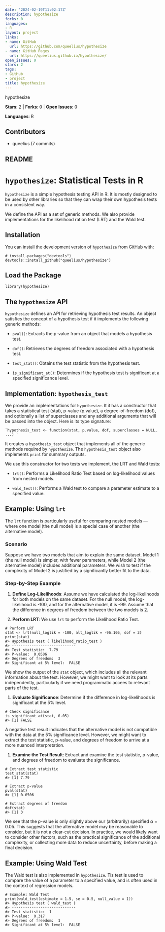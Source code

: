 ```yaml
---
date: '2024-02-19T11:02:17Z'
description: hypothesize
forks: 0
languages:
- R
layout: project
links:
- name: GitHub
  url: https://github.com/queelius/hypothesize
- name: GitHub Pages
  url: https://queelius.github.io/hypothesize/
open_issues: 0
stars: 2
tags:
- GitHub
- project
title: hypothesize
---
```


hypothesize

**Stars**: 2 | **Forks**: 0 | **Open Issues**: 0

**Languages**: R

## Contributors
- queelius (7 commits)

## README
`hypothesize`: Statistical Tests in R
=====================================

`hypothesize` is a simple hypothesis testing API in R.
It is mostly designed to be used by other libraries so that they can wrap
their own hypothesis tests in a consistent way.

We define the API as a set of generic methods. We also
provide implementations for the likelihood ration test (LRT) and the Wald test.

Installation
------------

You can install the development version of `hypothesize` from GitHub
with:

    # install.packages("devtools")
    devtools::install_github("queelius/hypothesize")

Load the Package
----------------

    library(hypothesize)

The `hypothesize` API
---------------------

`hypothesize` defines an API for retrieving hypothesis test results. An object
satisfies the concept of a hypothesis test if it implements the following generic
methods:

-   `pval()`: Extracts the p-value from an object that models a hypothesis test.

-   `dof()`: Retrieves the degrees of freedom associated with a
    hypothesis test.

-   `test_stat()`: Obtains the test statistic from the hypothesis test.

-   `is_significant_at()`: Determines if the hypothesis test is
    significant at a specified significance level.

Implementation: `hypothesis_test`
---------------------------------

We provide an implementations for `hypothesize`. It it has a
constructor that takes a statistical test (stat), p-value (p.value),
a degree-of-freedom (dof), and optionally a list of superclasses and
any additional arguments that will be passed into the object. Here
is its type signature:

    `hypothesis_test <- function(stat, p.value, dof, superclasses = NULL, ...) `

It creates a `hypothesis_test` object that implements all of the generic
methods required by `hypothesize`. The `hypothesis_test` object also
implements `print` for summary outputs.

We use this constructor for two tests we implement, the LRT and Wald tests:

-   `lrt()`: Performs a Likelihood Ratio Test based on log-likelihood
    values from nested models.

-   `wald_test()`: Performs a Wald test to compare a parameter estimate
    to a specified value.

Example: Using `lrt`
--------------------

The `lrt` function is particularly useful for comparing nested models —
where one model (the null model) is a special case of another (the
alternative model).

### Scenario

Suppose we have two models that aim to explain the same dataset. Model 1
(the null model) is simpler, with fewer parameters, while Model 2 (the
alternative model) includes additional parameters. We wish to test if
the complexity of Model 2 is justified by a significantly better fit to
the data.

### Step-by-Step Example

1.  **Define Log-Likelihoods**: Assume we have calculated the
    log-likelihoods for both models on the same dataset. For the null
    model, the log-likelihood is -100, and for the alternative model, it
    is -99. Assume that the difference in degrees of freedom between the
    two models is 2.

2.  **Perform LRT**: We use `lrt` to perform the Likelihood Ratio Test.

<!-- -->

    # Perform LRT
    stat <- lrt(null_loglik = -100, alt_loglik = -96.105, dof = 3)
    print(stat)
    #> Hypothesis test ( likelihood_ratio_test )
    #> -----------------------------
    #> Test statistic:  7.79 
    #> P-value:  0.0506 
    #> Degrees of freedom:  3 
    #> Significant at 5% level:  FALSE

We show the output of the `stat` object, which includes all the relevant
information about the test. However, we might want to look at its parts
independently, particularly if we need programmatic accees to relevant
parts of the test.

1.  **Evaluate Significance**: Determine if the difference in
    log-likelihoods is significant at the 5% level.

<!-- -->

    # Check significance
    is_significant_at(stat, 0.05)
    #> [1] FALSE

A negative test result indicates that the alternative model is not
compatible with the data at the 5% significance level. However, we might
want to extract the test statistic, p-value, and degrees of freedom to
arrive at a more nuanced interpretation.

1.  **Examine the Test Result**: Extract and examine the test statistic,
    p-value, and degrees of freedom to evaluate the significance.

<!-- -->

    # Extract test statistic
    test_stat(stat)
    #> [1] 7.79

    # Extract p-value
    pval(stat)
    #> [1] 0.0506

    # Extract degrees of freedom
    dof(stat)
    #> [1] 3

We see that the *p*-value is only slightly above our (arbitrarily)
specified *α* = 0.05. This suggests that the alternative model may be
reasonable to consider, but it is not a clear-cut decision. In practice,
we would likely want to consider other factors, such as the practical
significance of the additional complexity, or collecting more data to
reduce uncertainty, before making a final decision.

Example: Using Wald Test
------------------------

The Wald test is also implemented in `hypothesize`. Tis test is used to
compare the value of a parameter to a specified value, and is often used
in the context of regression models.

    # Example: Wald Test
    print(wald_test(estimate = 1.5, se = 0.5, null_value = 1))
    #> Hypothesis test ( wald_test )
    #> -----------------------------
    #> Test statistic:  1 
    #> P-value:  0.317 
    #> Degrees of freedom:  1 
    #> Significant at 5% level:  FALSE
